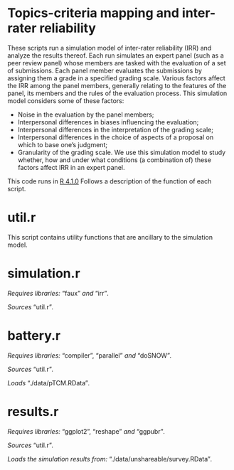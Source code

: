 # Topics-criteria mapping and inter-rater reliability
These scripts run a simulation model of inter-rater reliability (IRR) and analyze the results thereof. Each run simulates an expert panel (such as a peer review panel) whose members are tasked with the evaluation of a set of submissions. Each panel member evaluates the submissions by assigning them a grade in a specified grading scale.  Various factors affect the IRR among the panel members, generally relating to the features of the panel, its members and the rules of the evaluation process. This simulation model considers some of these factors:
* Noise in the evaluation by the panel members;
* Interpersonal differences in biases influencing the evaluation;
* Interpersonal differences in the interpretation of the grading scale;
* Interpersonal differences in the choice of aspects of a proposal on which to base one’s judgment;
* Granularity of the grading scale.
We use this simulation model to study whether, how and under what conditions (a combination of) these factors affect IRR in an expert panel.

This code runs in [R 4.1.0](https://www.r-project.org/) 
Follows a description of the function of each script.
# util.r
This script contains utility functions that are ancillary to the simulation model.

# simulation.r
_Requires libraries:_ “faux” _and_ “irr”_._

_Sources_ “util.r”_._


# battery.r
_Requires libraries:_ “compiler”, “parallel” _and_ “doSNOW”_._

_Sources_ “util.r”_._

_Loads_ “./data/pTCM.RData”_._



# results.r
_Requires libraries:_ “ggplot2”, “reshape” _and_ “ggpubr”_._

_Sources_ “util.r”_._

_Loads the simulation results from:_ “./data/unshareable/survey.RData”_._




